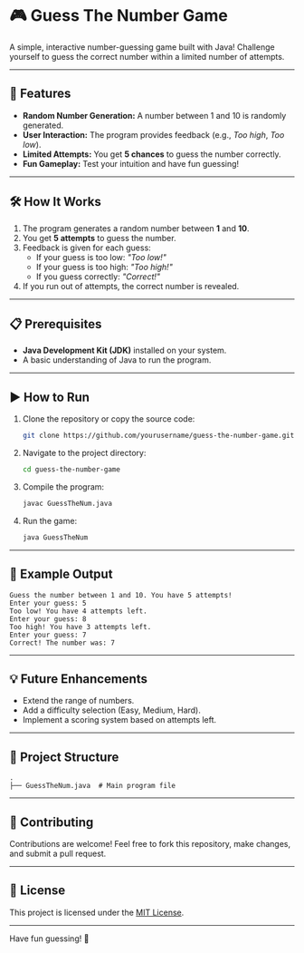 # 🎮 Guess The Number Game
A simple, interactive number-guessing game built with Java! Challenge yourself to guess the correct number within a limited number of attempts.

---

## 🚀 Features
- **Random Number Generation:** A number between 1 and 10 is randomly generated.
- **User Interaction:** The program provides feedback (e.g., *Too high*, *Too low*).
- **Limited Attempts:** You get **5 chances** to guess the number correctly.
- **Fun Gameplay:** Test your intuition and have fun guessing!

---
## 🛠️ How It Works
1. The program generates a random number between **1** and **10**.
2. You get **5 attempts** to guess the number.
3. Feedback is given for each guess:
   - If your guess is too low: *"Too low!"*
   - If your guess is too high: *"Too high!"*
   - If you guess correctly: *"Correct!"*
4. If you run out of attempts, the correct number is revealed.

---

## 📋 Prerequisites
- **Java Development Kit (JDK)** installed on your system.
- A basic understanding of Java to run the program.

---

## ▶️ How to Run

1. Clone the repository or copy the source code:
   ```bash
   git clone https://github.com/yourusername/guess-the-number-game.git
   ```
2. Navigate to the project directory:
   ```bash
   cd guess-the-number-game
   ```
3. Compile the program:
   ```bash
   javac GuessTheNum.java
   ```
4. Run the game:
   ```bash
   java GuessTheNum
   ```

---

## 📖 Example Output

```plaintext
Guess the number between 1 and 10. You have 5 attempts!
Enter your guess: 5
Too low! You have 4 attempts left.
Enter your guess: 8
Too high! You have 3 attempts left.
Enter your guess: 7
Correct! The number was: 7
```

---

## 💡 Future Enhancements
- Extend the range of numbers.
- Add a difficulty selection (Easy, Medium, Hard).
- Implement a scoring system based on attempts left.

---

## 📂 Project Structure
```plaintext
.
├── GuessTheNum.java  # Main program file
```

---

## 🤝 Contributing
Contributions are welcome! Feel free to fork this repository, make changes, and submit a pull request.

---

## 📜 License
This project is licensed under the [MIT License](LICENSE).

---

Have fun guessing! 🎉
